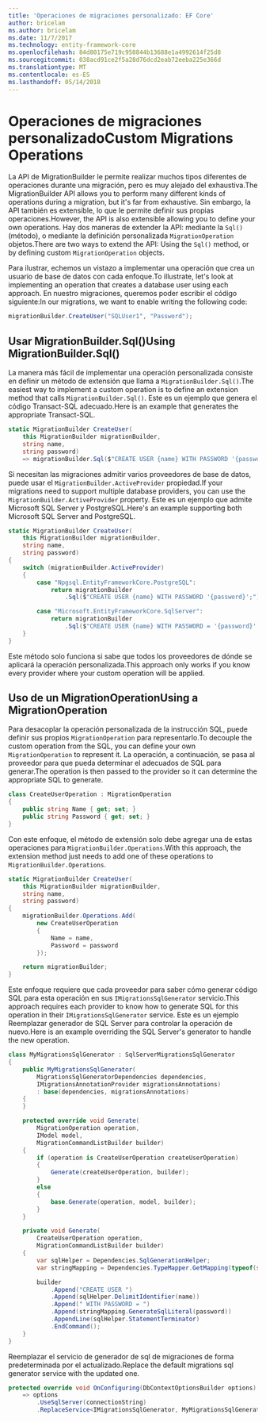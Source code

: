 ```yaml
---
title: 'Operaciones de migraciones personalizado: EF Core'
author: bricelam
ms.author: bricelam
ms.date: 11/7/2017
ms.technology: entity-framework-core
ms.openlocfilehash: 84d80175e719c950844b13688e1a4992614f25d8
ms.sourcegitcommit: 038acd91ce2f5a28d76dcd2eab72eeba225e366d
ms.translationtype: MT
ms.contentlocale: es-ES
ms.lasthandoff: 05/14/2018
---
```

<a name="custom-migrations-operations"></a><span data-ttu-id="ebaec-102">Operaciones de migraciones personalizado</span><span class="sxs-lookup"><span data-stu-id="ebaec-102">Custom Migrations Operations</span></span>
============================
<span data-ttu-id="ebaec-103">La API de MigrationBuilder le permite realizar muchos tipos diferentes de operaciones durante una migración, pero es muy alejado del exhaustiva.</span><span class="sxs-lookup"><span data-stu-id="ebaec-103">The MigrationBuilder API allows you to perform many different kinds of operations during a migration, but it's far from exhaustive.</span></span> <span data-ttu-id="ebaec-104">Sin embargo, la API también es extensible, lo que le permite definir sus propias operaciones.</span><span class="sxs-lookup"><span data-stu-id="ebaec-104">However, the API is also extensible allowing you to define your own operations.</span></span> <span data-ttu-id="ebaec-105">Hay dos maneras de extender la API: mediante la `Sql()` (método), o mediante la definición personalizada `MigrationOperation` objetos.</span><span class="sxs-lookup"><span data-stu-id="ebaec-105">There are two ways to extend the API: Using the `Sql()` method, or by defining custom `MigrationOperation` objects.</span></span>

<span data-ttu-id="ebaec-106">Para ilustrar, echemos un vistazo a implementar una operación que crea un usuario de base de datos con cada enfoque.</span><span class="sxs-lookup"><span data-stu-id="ebaec-106">To illustrate, let's look at implementing an operation that creates a database user using each approach.</span></span> <span data-ttu-id="ebaec-107">En nuestro migraciones, queremos poder escribir el código siguiente:</span><span class="sxs-lookup"><span data-stu-id="ebaec-107">In our migrations, we want to enable writing the following code:</span></span>

``` csharp
migrationBuilder.CreateUser("SQLUser1", "Password");
```

<a name="using-migrationbuildersql"></a><span data-ttu-id="ebaec-108">Usar MigrationBuilder.Sql()</span><span class="sxs-lookup"><span data-stu-id="ebaec-108">Using MigrationBuilder.Sql()</span></span>
----------------------------
<span data-ttu-id="ebaec-109">La manera más fácil de implementar una operación personalizada consiste en definir un método de extensión que llama a `MigrationBuilder.Sql()`.</span><span class="sxs-lookup"><span data-stu-id="ebaec-109">The easiest way to implement a custom operation is to define an extension method that calls `MigrationBuilder.Sql()`.</span></span>
<span data-ttu-id="ebaec-110">Este es un ejemplo que genera el código Transact-SQL adecuado.</span><span class="sxs-lookup"><span data-stu-id="ebaec-110">Here is an example that generates the appropriate Transact-SQL.</span></span>

``` csharp
static MigrationBuilder CreateUser(
    this MigrationBuilder migrationBuilder,
    string name,
    string password)
    => migrationBuilder.Sql($"CREATE USER {name} WITH PASSWORD '{password}';");
```

<span data-ttu-id="ebaec-111">Si necesitan las migraciones admitir varios proveedores de base de datos, puede usar el `MigrationBuilder.ActiveProvider` propiedad.</span><span class="sxs-lookup"><span data-stu-id="ebaec-111">If your migrations need to support multiple database providers, you can use the `MigrationBuilder.ActiveProvider` property.</span></span> <span data-ttu-id="ebaec-112">Este es un ejemplo que admite Microsoft SQL Server y PostgreSQL.</span><span class="sxs-lookup"><span data-stu-id="ebaec-112">Here's an example supporting both Microsoft SQL Server and PostgreSQL.</span></span>

``` csharp
static MigrationBuilder CreateUser(
    this MigrationBuilder migrationBuilder,
    string name,
    string password)
{
    switch (migrationBuilder.ActiveProvider)
    {
        case "Npgsql.EntityFrameworkCore.PostgreSQL":
            return migrationBuilder
                .Sql($"CREATE USER {name} WITH PASSWORD '{password}';");

        case "Microsoft.EntityFrameworkCore.SqlServer":
            return migrationBuilder
                .Sql($"CREATE USER {name} WITH PASSWORD = '{password}';");
    }
}
```

<span data-ttu-id="ebaec-113">Este método solo funciona si sabe que todos los proveedores de dónde se aplicará la operación personalizada.</span><span class="sxs-lookup"><span data-stu-id="ebaec-113">This approach only works if you know every provider where your custom operation will be applied.</span></span>

<a name="using-a-migrationoperation"></a><span data-ttu-id="ebaec-114">Uso de un MigrationOperation</span><span class="sxs-lookup"><span data-stu-id="ebaec-114">Using a MigrationOperation</span></span>
---------------------------
<span data-ttu-id="ebaec-115">Para desacoplar la operación personalizada de la instrucción SQL, puede definir sus propios `MigrationOperation` para representarlo.</span><span class="sxs-lookup"><span data-stu-id="ebaec-115">To decouple the custom operation from the SQL, you can define your own `MigrationOperation` to represent it.</span></span> <span data-ttu-id="ebaec-116">La operación, a continuación, se pasa al proveedor para que pueda determinar el adecuados de SQL para generar.</span><span class="sxs-lookup"><span data-stu-id="ebaec-116">The operation is then passed to the provider so it can determine the appropriate SQL to generate.</span></span>

``` csharp
class CreateUserOperation : MigrationOperation
{
    public string Name { get; set; }
    public string Password { get; set; }
}
```

<span data-ttu-id="ebaec-117">Con este enfoque, el método de extensión solo debe agregar una de estas operaciones para `MigrationBuilder.Operations`.</span><span class="sxs-lookup"><span data-stu-id="ebaec-117">With this approach, the extension method just needs to add one of these operations to `MigrationBuilder.Operations`.</span></span>

``` csharp
static MigrationBuilder CreateUser(
    this MigrationBuilder migrationBuilder,
    string name,
    string password)
{
    migrationBuilder.Operations.Add(
        new CreateUserOperation
        {
            Name = name,
            Password = password
        });

    return migrationBuilder;
}
```

<span data-ttu-id="ebaec-118">Este enfoque requiere que cada proveedor para saber cómo generar código SQL para esta operación en sus `IMigrationsSqlGenerator` servicio.</span><span class="sxs-lookup"><span data-stu-id="ebaec-118">This approach requires each provider to know how to generate SQL for this operation in their `IMigrationsSqlGenerator` service.</span></span> <span data-ttu-id="ebaec-119">Este es un ejemplo Reemplazar generador de SQL Server para controlar la operación de nuevo.</span><span class="sxs-lookup"><span data-stu-id="ebaec-119">Here is an example overriding the SQL Server's generator to handle the new operation.</span></span>

``` csharp
class MyMigrationsSqlGenerator : SqlServerMigrationsSqlGenerator
{
    public MyMigrationsSqlGenerator(
        MigrationsSqlGeneratorDependencies dependencies,
        IMigrationsAnnotationProvider migrationsAnnotations)
        : base(dependencies, migrationsAnnotations)
    {
    }

    protected override void Generate(
        MigrationOperation operation,
        IModel model,
        MigrationCommandListBuilder builder)
    {
        if (operation is CreateUserOperation createUserOperation)
        {
            Generate(createUserOperation, builder);
        }
        else
        {
            base.Generate(operation, model, builder);
        }
    }

    private void Generate(
        CreateUserOperation operation,
        MigrationCommandListBuilder builder)
    {
        var sqlHelper = Dependencies.SqlGenerationHelper;
        var stringMapping = Dependencies.TypeMapper.GetMapping(typeof(string));

        builder
            .Append("CREATE USER ")
            .Append(sqlHelper.DelimitIdentifier(name))
            .Append(" WITH PASSWORD = ")
            .Append(stringMapping.GenerateSqlLiteral(password))
            .AppendLine(sqlHelper.StatementTerminator)
            .EndCommand();
    }
}
```

<span data-ttu-id="ebaec-120">Reemplazar el servicio de generador de sql de migraciones de forma predeterminada por el actualizado.</span><span class="sxs-lookup"><span data-stu-id="ebaec-120">Replace the default migrations sql generator service with the updated one.</span></span>

``` csharp
protected override void OnConfiguring(DbContextOptionsBuilder options)
    => options
        .UseSqlServer(connectionString)
        .ReplaceService<IMigrationsSqlGenerator, MyMigrationsSqlGenerator>();
```

